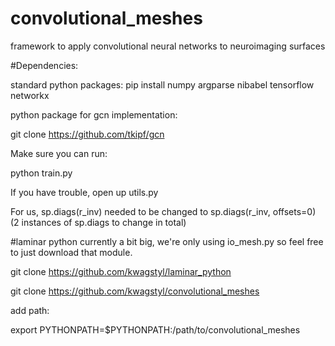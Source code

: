 # convolutional_meshes
framework to apply convolutional neural networks to neuroimaging surfaces


#Dependencies:

standard python packages:
pip install numpy argparse nibabel tensorflow networkx

python package for gcn implementation:

git clone https://github.com/tkipf/gcn

Make sure you can run:

python train.py

If you have trouble, open up utils.py

For us, sp.diags(r_inv) needed to be changed to sp.diags(r_inv, offsets=0)
(2 instances of sp.diags to change in total)

#laminar python
currently a bit big, we're only using io_mesh.py so feel free to just download that module.

git clone https://github.com/kwagstyl/laminar_python


git clone https://github.com/kwagstyl/convolutional_meshes

add path:

export PYTHONPATH=$PYTHONPATH:/path/to/convolutional_meshes



